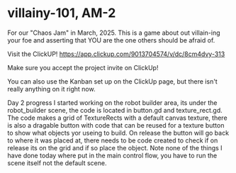 # villainy-101, AM-2
For our "Chaos Jam" in March, 2025. This is a game about out villain-ing your foe and asserting that YOU are the one others should be afraid of.

Visit the ClickUP!
https://app.clickup.com/9013704574/v/dc/8cm4dvy-313

Make sure you accept the project invite on ClickUp!

You can also use the Kanban set up on the ClickUp page, but there isn't really anything on it right now.


Day 2 progress
I started working on the robot builder area, its under the robot_builder scene, the code is located in button.gd and texture_rect.gd.  The code makes a grid of TextureRects with a default canvas texture, there is also a dragable button with code that can be reused for a texture button to show what objects yor useing to build.  On release the button will go back to where it was placed at, there needs to be code created to check if on release its on the grid and if so place the object.  Note none of the things I have done today where put in the main control flow, you have to run the scene itself not the default scene.  
